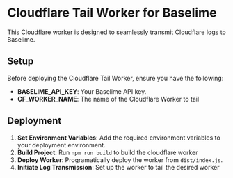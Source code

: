 # Cloudflare Tail Worker for Baselime

This Cloudflare worker is designed to seamlessly transmit Cloudflare logs to Baselime.

## Setup

Before deploying the Cloudflare Tail Worker, ensure you have the following:

- **BASELIME_API_KEY**: Your Baselime API key.
- **CF_WORKER_NAME**: The name of the Cloudflare Worker to tail

## Deployment

1. **Set Environment Variables**: Add the required environment variables to your deployment environment.
2. **Build Project**: Run `npm run build` to build the cloudflare worker
3. **Deploy Worker**: Programatically deploy the worker from `dist/index.js`.
4. **Initiate Log Transmission**: Set up the worker to tail the desired worker 
